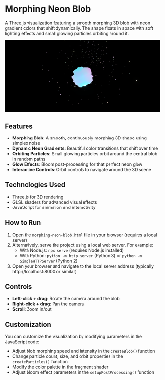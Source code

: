 # Morphing Neon Blob

A Three.js visualization featuring a smooth morphing 3D blob with neon gradient colors that shift dynamically. The shape floats in space with soft lighting effects and small glowing particles orbiting around it.

![Morphing Neon Blob](preview.png)

## Features

- **Morphing Blob**: A smooth, continuously morphing 3D shape using simplex noise
- **Dynamic Neon Gradients**: Beautiful color transitions that shift over time
- **Orbiting Particles**: Small glowing particles orbit around the central blob in random paths
- **Glow Effects**: Bloom post-processing for that perfect neon glow
- **Interactive Controls**: Orbit controls to navigate around the 3D scene

## Technologies Used

- Three.js for 3D rendering
- GLSL shaders for advanced visual effects
- JavaScript for animation and interactivity

## How to Run

1. Open the `morphing-neon-blob.html` file in your browser (requires a local server)
2. Alternatively, serve the project using a local web server. For example:
   - With Node.js: `npx serve` (requires Node.js installed)
   - With Python: `python -m http.server` (Python 3) or `python -m SimpleHTTPServer` (Python 2)
3. Open your browser and navigate to the local server address (typically http://localhost:8000 or similar)

## Controls

- **Left-click + drag**: Rotate the camera around the blob
- **Right-click + drag**: Pan the camera
- **Scroll**: Zoom in/out

## Customization

You can customize the visualization by modifying parameters in the JavaScript code:

- Adjust blob morphing speed and intensity in the `createBlob()` function
- Change particle count, size, and orbit properties in the `createParticles()` function
- Modify the color palette in the fragment shader
- Adjust bloom effect parameters in the `setupPostProcessing()` function 
